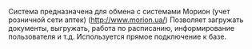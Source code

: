 Система предназначена для обмена с системами Морион (учет розничной сети аптек) (http://www.morion.ua/)
Позволяет загружать документы, выгружать, работа по расписанию, информирование пользователя и т.д.
Используется прямое подключение к базе.
